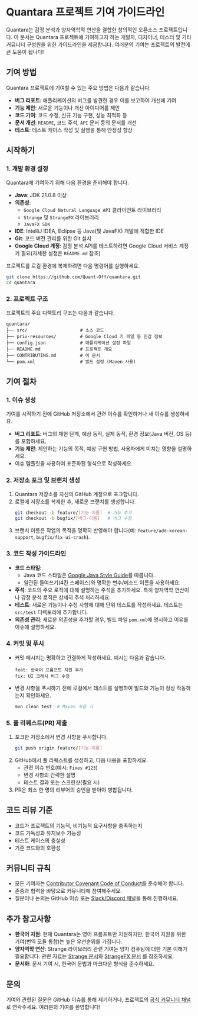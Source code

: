 # Quantara 프로젝트 기여 가이드라인

Quantara는 감정 분석과 양자역학적 연산을 결합한 창의적인 오픈소스 프로젝트입니다. 이 문서는 Quantara 프로젝트에 기여하고자 하는 개발자, 디자이너, 테스터 및 기타 커뮤니티 구성원을 위한 가이드라인을
제공합니다. 여러분의 기여는 프로젝트의 발전에 큰 도움이 됩니다!

## 기여 방법

Quantara 프로젝트에 기여할 수 있는 주요 방법은 다음과 같습니다.

- **버그 리포트**: 애플리케이션의 버그를 발견한 경우 이를 보고하여 개선에 기여
- **기능 제안**: 새로운 기능이나 개선 아이디어를 제안
- **코드 기여**: 코드 수정, 신규 기능 구현, 성능 최적화 등
- **문서 개선**: `README`, 코드 주석, `API` 문서 등의 문서를 개선
- **테스트**: 테스트 케이스 작성 및 실행을 통해 안정성 향상

## 시작하기

### 1. 개발 환경 설정

Quantara에 기여하기 위해 다음 환경을 준비해야 합니다.

- **Java**: JDK 21.0.8 이상
- **의존성**:
    - `Google Cloud Natural Language API` 클라이언트 라이브러리
    - `Strange` 및 `StrangeFX` 라이브러리
    - `JavaFX SDK`
- **IDE**: IntelliJ IDEA, Eclipse 등 Java(및 JavaFX) 개발에 적합한 IDE
- **Git**: 코드 버전 관리를 위한 Git 설치
- **Google Cloud 계정**: 감정 분석 API를 테스트하려면 Google Cloud 서비스 계정 키 필요(자세한 설정은 `README.md` 참조)

프로젝트를 로컬 환경에 복제하려면 다음 명령어를 실행하세요.

```bash
git clone https://github.com/Quant-Off/quantara.git
cd quantara
```

### 2. 프로젝트 구조

프로젝트의 주요 디렉토리 구조는 다음과 같습니다.

```
quantara/
├── src/                    # 소스 코드
├── priv-resources/         # Google Cloud 키 파일 등 민감 정보
├── config.json             # 애플리케이션 설정 파일
├── README.md               # 프로젝트 개요
├── CONTRIBUTING.md         # 이 문서
└── pom.xml                 # 빌드 설정 (Maven 사용)
```

## 기여 절차

### 1. 이슈 생성

기여를 시작하기 전에 GitHub 저장소에서 관련 이슈를 확인하거나 새 이슈를 생성하세요.

- **버그 리포트**: 버그의 재현 단계, 예상 동작, 실제 동작, 환경 정보(Java 버전, OS 등)를 포함하세요.
- **기능 제안**: 제안하는 기능의 목적, 예상 구현 방법, 사용자에게 미치는 영향을 설명하세요.
- 이슈 템플릿을 사용하여 표준화된 형식으로 작성하세요.

### 2. 저장소 포크 및 브랜치 생성

1. Quantara 저장소를 자신의 GitHub 계정으로 포크합니다.
2. 로컬에 저장소를 복제한 후, 새로운 브랜치를 생성합니다.
   ```bash
   git checkout -b feature/[기능-이름]  # 기능 추가
   git checkout -b bugfix/[버그-이름]   # 버그 수정
   ```
3. 브랜치 이름은 작업의 목적을 명확히 반영해야 합니다(예: `feature/add-korean-support`, `bugfix/fix-ui-crash`).

### 3. 코드 작성 가이드라인

- **코드 스타일**:
    - Java 코드 스타일은 [Google Java Style Guide](https://google.github.io/styleguide/javaguide.html)를 따릅니다.
    - 일관된 들여쓰기(4칸 스페이스)와 명확한 변수/메소드 이름을 사용하세요.
- **주석**: 코드의 주요 로직에 대해 설명하는 주석을 추가하세요. 특히 양자역학 연산이나 감정 분석 로직은 상세히 주석 처리하세요.
- **테스트**: 새로운 기능이나 수정 사항에 대해 단위 테스트를 작성하세요. 테스트는 `src/test` 디렉토리에 추가합니다.
- **의존성 관리**: 새로운 의존성을 추가할 경우, 빌드 파일 `pom.xml`에 명시하고 이유를 이슈에 설명하세요.

### 4. 커밋 및 푸시

- 커밋 메시지는 명확하고 간결하게 작성하세요. 예시는 다음과 같습니다.
  ```
  feat: 한국어 프롬프트 지원 추가
  fix: UI 크래시 버그 수정
  ```
- 변경 사항을 푸시하기 전에 로컬에서 테스트를 실행하여 빌드와 기능이 정상 작동하는지 확인하세요.
  ```bash
  mvn clean test  # Maven 사용 시
  ```

### 5. 풀 리퀘스트(PR) 제출

1. 포크한 저장소에서 변경 사항을 푸시합니다.
   ```bash
   git push origin feature/[기능-이름]
   ```
2. GitHub에서 풀 리퀘스트를 생성하고, 다음 내용을 포함하세요.
    - 관련 이슈 번호(예시: `Fixes #123`)
    - 변경 사항의 간략한 설명
    - 테스트 결과 또는 스크린샷(필요 시)
3. PR은 최소 한 명의 리뷰어의 승인을 받아야 병합됩니다.

## 코드 리뷰 기준

- 코드가 프로젝트의 기능적, 비기능적 요구사항을 충족하는지
- 코드 가독성과 유지보수 가능성
- 테스트 케이스의 충실성
- 기존 코드와의 호환성

## 커뮤니티 규칙

- 모든 기여자는 [Contributor Covenant Code of Conduct](https://www.contributor-covenant.org/version/2/0/code_of_conduct/)를
  준수해야 합니다.
- 존중과 협력을 바탕으로 커뮤니티에 참여해주세요.
- 질문이나 논의는 GitHub 이슈 또는 [Slack/Discord 채널](#)을 통해 진행하세요.

## 추가 참고사항

- **한국어 지원**: 현재 Quantara는 영어 프롬프트만 지원하지만, 한국어 지원을 위한 기여(번역 모듈 통합)는 높은 우선순위를 가집니다.
- **양자역학 연산**: Strange 라이브러리 관련 기여는 양자 컴퓨팅에 대한 기본 이해가 필요합니다. 관련
  자료는 [Strange 문서](https://github.com/redfx-quantum/strange)와 [StrangeFX 문서](https://github.com/redfx-quantum/strangefx)
  를 참조하세요.
- **문서화**: 문서 기여 시, 한국어 문법과 마크다운 형식을 준수하세요.

## 문의

기여와 관련된 질문은 GitHub 이슈를 통해 제기하거나, 프로젝트의 [공식 커뮤니티 채널](#)로 연락주세요. 여러분의 기여를 환영합니다!